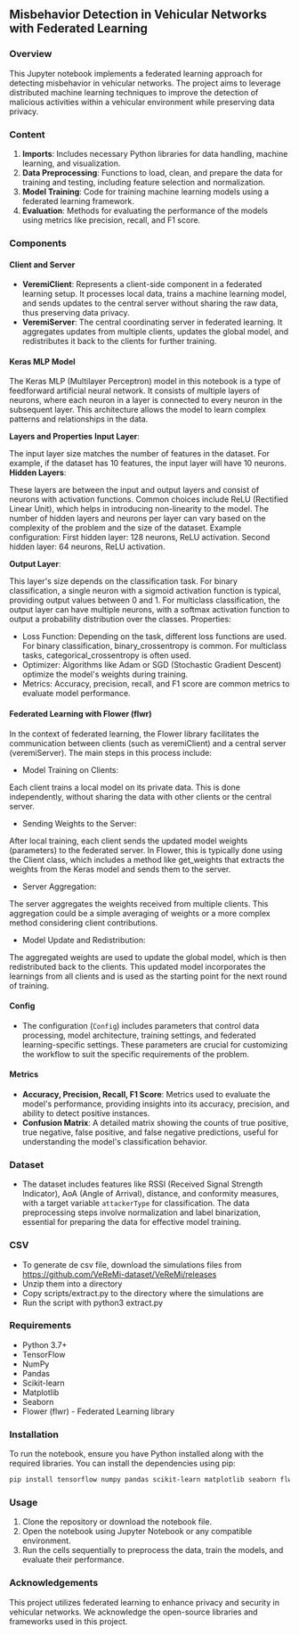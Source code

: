 ## Misbehavior Detection in Vehicular Networks with Federated Learning

### Overview

This Jupyter notebook implements a federated learning approach for detecting misbehavior in vehicular networks. The project aims to leverage distributed machine learning techniques to improve the detection of malicious activities within a vehicular environment while preserving data privacy.

### Content

1. **Imports**: Includes necessary Python libraries for data handling, machine learning, and visualization.
2. **Data Preprocessing**: Functions to load, clean, and prepare the data for training and testing, including feature selection and normalization.
3. **Model Training**: Code for training machine learning models using a federated learning framework.
4. **Evaluation**: Methods for evaluating the performance of the models using metrics like precision, recall, and F1 score.

### Components

#### Client and Server

- **VeremiClient**: Represents a client-side component in a federated learning setup. It processes local data, trains a machine learning model, and sends updates to the central server without sharing the raw data, thus preserving data privacy.
- **VeremiServer**: The central coordinating server in federated learning. It aggregates updates from multiple clients, updates the global model, and redistributes it back to the clients for further training.

#### Keras MLP Model
The Keras MLP (Multilayer Perceptron) model in this notebook is a type of feedforward artificial neural network. It consists of multiple layers of neurons, where each neuron in a layer is connected to every neuron in the subsequent layer. This architecture allows the model to learn complex patterns and relationships in the data.

**Layers and Properties**
**Input Layer**:

The input layer size matches the number of features in the dataset. For example, if the dataset has 10 features, the input layer will have 10 neurons.
**Hidden Layers**:

These layers are between the input and output layers and consist of neurons with activation functions. Common choices include ReLU (Rectified Linear Unit), which helps in introducing non-linearity to the model. The number of hidden layers and neurons per layer can vary based on the complexity of the problem and the size of the dataset.
Example configuration:
First hidden layer: 128 neurons, ReLU activation.
Second hidden layer: 64 neurons, ReLU activation.

**Output Layer**:

This layer's size depends on the classification task. For binary classification, a single neuron with a sigmoid activation function is typical, providing output values between 0 and 1. For multiclass classification, the output layer can have multiple neurons, with a softmax activation function to output a probability distribution over the classes.
Properties:

- Loss Function: Depending on the task, different loss functions are used. For binary classification, binary_crossentropy is common. For multiclass tasks, categorical_crossentropy is often used.
- Optimizer: Algorithms like Adam or SGD (Stochastic Gradient Descent) optimize the model's weights during training.
- Metrics: Accuracy, precision, recall, and F1 score are common metrics to evaluate model performance.

#### Federated Learning with Flower (flwr)
In the context of federated learning, the Flower library facilitates the communication between clients (such as veremiClient) and a central server (veremiServer). The main steps in this process include:

- Model Training on Clients:

Each client trains a local model on its private data. This is done independently, without sharing the data with other clients or the central server.
- Sending Weights to the Server:

After local training, each client sends the updated model weights (parameters) to the federated server. In Flower, this is typically done using the Client class, which includes a method like get_weights that extracts the weights from the Keras model and sends them to the server.
- Server Aggregation:

The server aggregates the weights received from multiple clients. This aggregation could be a simple averaging of weights or a more complex method considering client contributions.
- Model Update and Redistribution:

The aggregated weights are used to update the global model, which is then redistributed back to the clients. This updated model incorporates the learnings from all clients and is used as the starting point for the next round of training.

#### Config

- The configuration (`Config`) includes parameters that control data processing, model architecture, training settings, and federated learning-specific settings. These parameters are crucial for customizing the workflow to suit the specific requirements of the problem.

#### Metrics

- **Accuracy, Precision, Recall, F1 Score**: Metrics used to evaluate the model's performance, providing insights into its accuracy, precision, and ability to detect positive instances.
- **Confusion Matrix**: A detailed matrix showing the counts of true positive, true negative, false positive, and false negative predictions, useful for understanding the model's classification behavior.

### Dataset

- The dataset includes features like RSSI (Received Signal Strength Indicator), AoA (Angle of Arrival), distance, and conformity measures, with a target variable `attackerType` for classification. The data preprocessing steps involve normalization and label binarization, essential for preparing the data for effective model training.

### CSV
- To generate de csv file, download the simulations files from https://github.com/VeReMi-dataset/VeReMi/releases
- Unzip them into a directory
- Copy scripts/extract.py to the directory where the simulations are
- Run the script with python3 extract.py

### Requirements

- Python 3.7+
- TensorFlow
- NumPy
- Pandas
- Scikit-learn
- Matplotlib
- Seaborn
- Flower (flwr) - Federated Learning library

### Installation

To run the notebook, ensure you have Python installed along with the required libraries. You can install the dependencies using pip:

```bash
pip install tensorflow numpy pandas scikit-learn matplotlib seaborn flwr
```

### Usage

1. Clone the repository or download the notebook file.
2. Open the notebook using Jupyter Notebook or any compatible environment.
3. Run the cells sequentially to preprocess the data, train the models, and evaluate their performance.

### Acknowledgements

This project utilizes federated learning to enhance privacy and security in vehicular networks. We acknowledge the open-source libraries and frameworks used in this project.